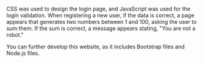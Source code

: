 CSS was used to design the login page, and JavaScript was used for the login validation.
When registering a new user, if the data is correct, a page appears that generates two numbers between 1 and 100, asking the user to sum them.
 If the sum is correct, a message appears stating, "You are not a robot."

You can further develop this website, as it includes Bootstrap files and Node.js files. 

